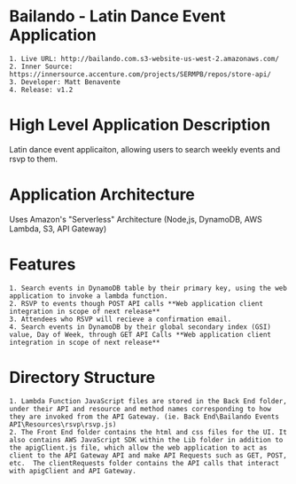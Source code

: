 # Bailando - Latin Dance Event Application
    1. Live URL: http://bailando.com.s3-website-us-west-2.amazonaws.com/
    2. Inner Source: https://innersource.accenture.com/projects/SERMPB/repos/store-api/
    3. Developer: Matt Benavente 
    4. Release: v1.2

# High Level Application Description
Latin dance event applicaiton, allowing users to search weekly events and rsvp to them.

# Application Architecture
Uses Amazon's "Serverless" Architecture (Node,js, DynamoDB, AWS Lambda, S3, API Gateway)

# Features
    1. Search events in DynamoDB table by their primary key, using the web application to invoke a lambda function.
    2. RSVP to events though POST API calls **Web application client integration in scope of next release**
    3. Attendees who RSVP will recieve a confirmation email.
    4. Search events in DynamoDB by their global secondary index (GSI) value, Day of Week, through GET API Calls **Web application client integration in scope of next release**

# Directory Structure
    1. Lambda Function JavaScript files are stored in the Back End folder, under their API and resource and method names corresponding to how they are invoked from the API Gateway. (ie. Back End\Bailando Events API\Resources\rsvp\rsvp.js)
    2. The Front End folder contains the html and css files for the UI. It also contains AWS JavaScript SDK within the Lib folder in addition to the apigClient.js file, which allow the web application to act as client to the API Gateway API and make API Requests such as GET, POST, etc.  The clientRequests folder contains the API calls that interact with apigClient and API Gateway.


